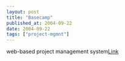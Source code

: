 ```yaml
---
layout: post
title: "Basecamp"
published_at: 2004-09-22
date: 2004-09-22
tags: ["project-mgmnt"]
---
```


web-based project management system[Link](http://www.basecamphq.com/)  